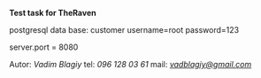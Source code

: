 **Test task for TheRaven**



postgresql data base: customer
username=root
password=123


server.port = 8080


Autor: _Vadim Blagiy_
tel: _096 128 03 61_
mail: _*vadblagiy@gmail.com*_

